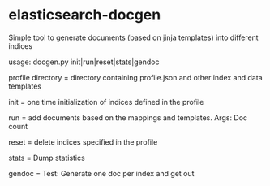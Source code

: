 # elasticsearch-docgen
Simple tool to generate documents (based on jinja templates) into different indices


usage:  docgen.py <profile diretory> init|run|reset|stats|gendoc
  
  profile directory = directory containing profile.json and other index and data templates
  
  init = one time initialization of indices defined in the profile
  
  run =  add documents based on the mappings and templates. Args: Doc count
  
  reset = delete indices specified in the profile
  
  stats = Dump statistics
  
  gendoc = Test: Generate one doc per index and get out

